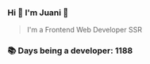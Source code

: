 ### Hi 👋 I&#39;m Juani 🦁

> I&#39;m a Frontend Web Developer SSR

### 📚 Days being a developer: 1188
